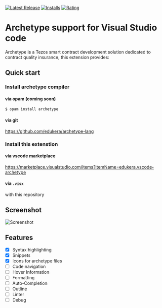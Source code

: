 [![Latest Release](https://vsmarketplacebadge.apphb.com/version-short/edukera.vscode-archetype.svg)](https://marketplace.visualstudio.com/items?itemName=edukera.vscode-archetype)
[![Installs](https://vsmarketplacebadge.apphb.com/installs/edukera.vscode-archetype.svg)](https://marketplace.visualstudio.com/items?itemName=edukera.vscode-archetype)
[![Rating](https://vsmarketplacebadge.apphb.com/rating-short/edukera.vscode-archetype.svg)](https://marketplace.visualstudio.com/items?itemName=edukera.vscode-archetype#review-details)

# Archetype support for Visual Studio code

Archetype is a Tezos smart contract development solution dedicated to contract quality insurance, this extension provides:

##  Quick start
### Install archetype compiler

#### via opam (coming soon)
```$ opam install archetype```

#### via git
https://github.com/edukera/archetype-lang

### Install this extenstion

#### via vscode marketplace
https://marketplace.visualstudio.com/items?itemName=edukera.vscode-archetype

#### via `.visx`
with this repository


## Screenshot

![Screenshot](screenshots/screenshot_01.png)

## Features

- [X] Syntax highlighting
- [X] Snippets
- [X] Icons for archetype files
- [ ] Code navigation
- [ ] Hover Information
- [ ] Formatting
- [ ] Auto-Completion
- [ ] Outline
- [ ] Linter
- [ ] Debug
